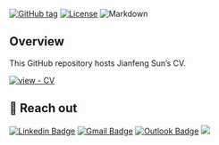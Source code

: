 [![GitHub tag](https://img.shields.io/github/tag/2003100127/profiler?include_prereleases=&sort=semver&color=blue)](https://github.com/2003100127/2003100127.github.io/releases/)
[![License](https://img.shields.io/badge/License-MIT-blue)](#license)
![Markdown](https://img.shields.io/badge/markdown-%23000000.svg?style=for-the-badge&logo=markdown&logoColor=white)

## Overview

This GitHub repository hosts Jianfeng Sun’s CV.

[![view - CV](https://img.shields.io/badge/view-Documentation-blue?style=for-the-badge)](/ "Go to project documentation")

## 📧 Reach out
[![Linkedin Badge](https://img.shields.io/badge/-Jianfeng_Sun-blue?style=flat-square&logo=Linkedin&logoColor=white&link=https://www.linkedin.com/in/jianfeng-sun-2ba9b1132)](https://www.linkedin.com/in/jianfeng-sun-2ba9b1132) 
[![Gmail Badge](https://img.shields.io/badge/-jianfeng.sunmt@gmail.com-c14438?style=flat-square&logo=Gmail&logoColor=white&link=mailto:jianfeng.sunmt@gmail.com)](mailto:jianfeng.sunmt@gmail.com)
[![Outlook Badge](https://img.shields.io/badge/jianfeng.sun@ndorms.ox.ac.uk--000?style=social&logo=microsoft-outlook&logoColor=0078d4&link=mailto:jianfeng.sun@ndorms.ox.ac.uk)](mailto:jianfeng.sun@ndorms.ox.ac.uk)
<a href="https://twitter.com/Jianfeng_Sunny" ><img src="https://img.shields.io/twitter/follow/Jianfeng_Sunny.svg?style=social" /> </a>
